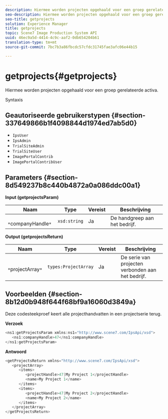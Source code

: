 ```yaml
---
description: Hiermee worden projecten opgehaald voor een groep gerelateerde activa.
seo-description: Hiermee worden projecten opgehaald voor een groep gerelateerde activa.
seo-title: getprojects
solution: Experience Manager
title: getprojects
topic: Scene7 Image Production System API
uuid: 46ec9a5d-4414-4c9c-aaf2-0db654204b61
translation-type: tm+mt
source-git-commit: 7bc7b3a86fbcdc57cfdc31745fae3afc06e44b15

---
```



# getprojects{#getprojects}

Hiermee worden projecten opgehaald voor een groep gerelateerde activa.

Syntaxis

## Geautoriseerde gebruikerstypen {#section-337649866b1f4098844d1974ed7ab5d0}

* `IpsUser`
* `IpsAdmin`
* `TrialSiteAdmin`
* `TrialSiteUser`
* `ImagePortalContrib`
* `ImagePortalContribUser`

## Parameters {#section-8d549237b8c440b4872a0a086ddc00a1}

**Input (getprojectsParam)**

| Naam | Type | Vereist | Beschrijving |
|---|---|---|---|
| ` *`companyHandle`*` | `xsd:string` | Ja | De handgreep aan het bedrijf. |

**Output (getprojectsReturn)**

| Naam | Type | Vereist | Beschrijving |
|---|---|---|---|
| ` *`projectArray`*` | `types:ProjectArray` | Ja | De serie van projecten verbonden aan het bedrijf. |

## Voorbeelden {#section-8b12d0b948f644f68bf9a16060d3849a}

Deze codesteekproef keert alle projecthandvatten in een projectserie terug.

**Verzoek**

```java
<ns1:getProjectsParam xmlns:ns1="http://www.scene7.com/IpsApi/xsd">
   <ns1:companyHandle>47</ns1:companyHandle>
</ns1:getProjectsParam>
```

**Antwoord**

```java
<getProjectsReturn xmlns="http://www.scene7.com/IpsApi/xsd">
   <projectArray>
      <items>
         <projectHandle>47|My Project 1</projectHandle>
         <name>My Project 1</name>
      </items>
      <items>
         <projectHandle>47|My Project 2</projectHandle>
         <name>My Project 2</name>
      </items>
   </projectArray>
</getProjectsReturn>
```


